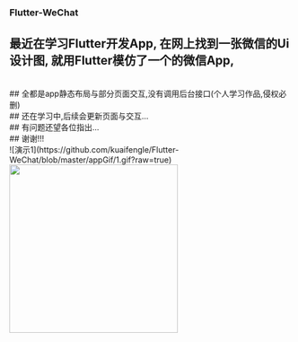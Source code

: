 ### Flutter-WeChat
## 最近在学习Flutter开发App, 在网上找到一张微信的Ui设计图, 就用Flutter模仿了一个的微信App, 
<br>
## 全都是app静态布局与部分页面交互,没有调用后台接口(个人学习作品,侵权必删)
<br>
## 还在学习中,后续会更新页面与交互...
<br>
## 有问题还望各位指出...
<br>
## 谢谢!!!
<br/>
![演示1](https://github.com/kuaifengle/Flutter-WeChat/blob/master/appGif/1.gif?raw=true)
<br/>
<img src="https://github.com/kuaifengle/Flutter-WeChat/blob/master/appGif/2.png?raw=true" width=300/>
